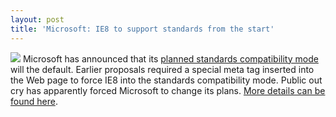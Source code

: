 ```yaml
---
layout: post
title: 'Microsoft: IE8 to support standards from the start'
---
```

![](http://media.arstechnica.com/journals/microsoft.media/ie8_beta.jpg) Microsoft has announced that its [planned standards compatibility mode](http://www.webware.com/8301-1_109-9836106-2.html) will the default. Earlier proposals required a special meta tag inserted into the Web page to force IE8 into the standards compatibility mode. Public out cry has apparently forced Microsoft to change its plans. [More details can be found here](http://www.news.com/8301-13860_3-9884688-56.html?part=rss&subj=news&tag=2547-1_3-0-5). 
